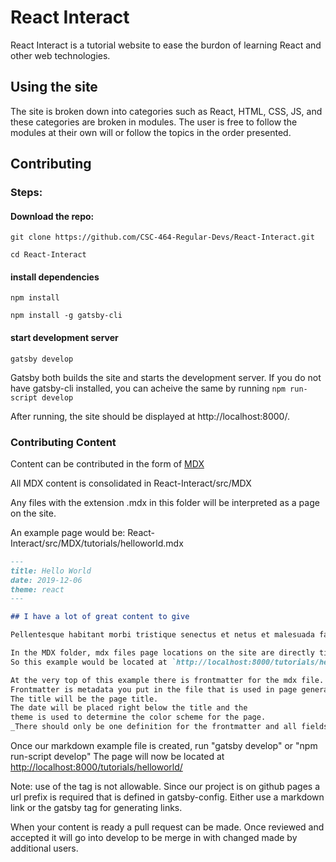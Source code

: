 # React Interact

React Interact is a tutorial website to ease the burdon of learning React and other web technologies.

## Using the site

The site is broken down into categories such as React, HTML, CSS, JS, and these categories are broken in modules. The user is free to follow the modules at their own will or follow the topics in the order presented.

## Contributing

### Steps:

#### Download the repo:

`git clone https://github.com/CSC-464-Regular-Devs/React-Interact.git`

`cd React-Interact`

#### install dependencies

`npm install`

`npm install -g gatsby-cli`

#### start development server

`gatsby develop`

Gatsby both builds the site and starts the development server. If you do not have gatsby-cli installed, you can acheive the same by running `npm run-script develop`

After running, the site should be displayed at http://localhost:8000/.

### Contributing Content

Content can be contributed in the form of [MDX](https://www.gatsbyjs.org/docs/mdx/)

All MDX content is consolidated in React-Interact/src/MDX

Any files with the extension .mdx in this folder will be interpreted as a page on the site.

An example page would be: React-Interact/src/MDX/tutorials/helloworld.mdx

```markdown
---
title: Hello World
date: 2019-12-06
theme: react
---

## I have a lot of great content to give

Pellentesque habitant morbi tristique senectus et netus et malesuada fames ac turpis egestas.

In the MDX folder, mdx files page locations on the site are directly tied to their path in the folder.
So this example would be located at `http://localhost:8000/tutorials/helloworld`

At the very top of this example there is frontmatter for the mdx file.
Frontmatter is metadata you put in the file that is used in page generation.
The title will be the page title.
The date will be placed right below the title and the
theme is used to determine the color scheme for the page.
_There should only be one definition for the frontmatter and all fields are unique_
```

Once our markdown example file is created, run "gatsby develop" or "npm run-script develop"
The page will now be located at [http://localhost:8000/tutorials/helloworld/](http://localhost:8000/tutorials/helloworld/)

Note: use of the <a> tag is not allowable. Since our project is on github pages a url prefix is required that is defined in gatsby-config. Either use a markdown link or the gatsby <Link> tag for generating links.

When your content is ready a pull request can be made. Once reviewed and accepted it will go into develop to be merge in with changed made by additional users.
